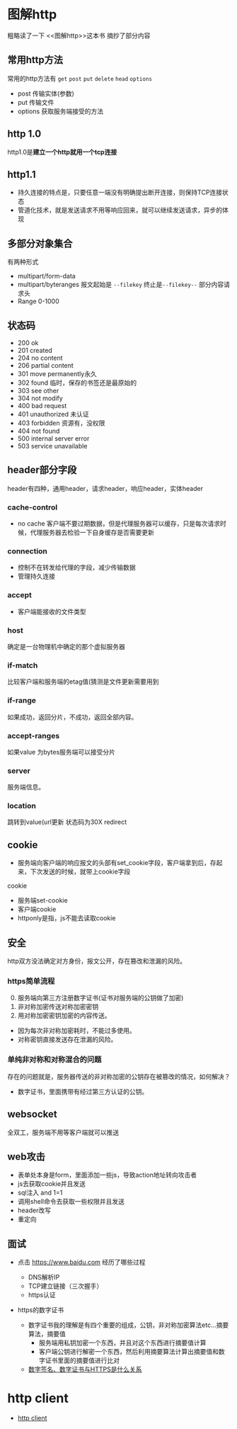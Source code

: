 # 图解http
粗略读了一下 <<图解http>>这本书  摘抄了部分内容

## 常用http方法
常用的http方法有 `get` `post` `put` `delete` `head` `options`
 - post 传输实体(参数)
 - put 传输文件
 - options 获取服务端接受的方法

## http 1.0

http1.0是**建立一个http就用一个tcp连接**

## http1.1

 - 持久连接的特点是，只要任意一端没有明确提出断开连接，则保持TCP连接状态
 - 管道化技术，就是发送请求不用等响应回来，就可以继续发送请求，异步的体现

## 多部分对象集合
有两种形式
 - multipart/form-data
 - multipart/byteranges
报文起始是 `--filekey`  终止是`--filekey--`
部分内容请求头
 - Range 0-1000

## 状态码

- 200  ok
- 201  created
- 204  no content
- 206  partial content
- 301  move permanently永久
- 302  found 临时，保存的书签还是最原始的
- 303  see other
- 304  not modify 
- 400  bad request
- 401  unauthorized 未认证
- 403  forbidden 资源有，没权限
- 404  not found
- 500  internal server error
- 503  service unavailable

## header部分字段

header有四种，通用header，请求header，响应header，实体header

### cache-control 
 - no cache 客户端不要过期数据，但是代理服务器可以缓存，只是每次请求时候，代理服务器去检验一下自身缓存是否需要更新

### connection
 - 控制不在转发给代理的字段，减少传输数据
 - 管理持久连接

### accept
- 客户端能接收的文件类型

### host
确定是一台物理机中确定的那个虚拟服务器

### if-match
比较客户端和服务端的etag值(猜测是文件更新需要用到

### if-range
如果成功，返回分片，不成功，返回全部内容。

### accept-ranges
如果value 为bytes服务端可以接受分片

### server
服务端信息。

### location
跳转到value(url更新 状态码为30X redirect

## cookie
 - 服务端向客户端的响应报文的头部有set_cookie字段，客户端拿到后，存起来，下次发送的时候，就带上cookie字段

cookie 
 - 服务端set-cookie
 - 客户端cookie
 - httponly是指，js不能去读取cookie


## 安全
http双方没法确定对方身份，报文公开，存在篡改和泄漏的风险。

### https简单流程
 0. 服务端向第三方注册数字证书(证书对服务端的公钥做了加密)
 1. 非对称加密传送对称加密密钥
 2. 用对称加密密钥加密的内容传送。
 - 因为每次非对称加密耗时，不能过多使用。
 - 对称密钥直接发送存在泄漏的风险。

### 单纯非对称和对称混合的问题
存在的问题就是，服务器传送的非对称加密的公钥存在被篡改的情况，如何解决？
- 数字证书，里面携带有经过第三方认证的公钥。


## websocket
全双工，服务端不用等客户端就可以推送


## web攻击

 - 表单处本身是form，里面添加一些js，导致action地址转向攻击者
 - js去获取cookie并且发送
 - sql注入 and 1=1
 - 调用shell命令去获取一些权限并且发送
 - header改写
 - 重定向

## 面试
- 点击 https://www.baidu.com 经历了哪些过程
    - DNS解析IP
    - TCP建立链接（三次握手）
    - https认证

- https的数字证书
    - 数字证书我的理解是有四个重要的组成，公钥，非对称加密算法etc...摘要算法，摘要值
        * 服务端用私钥加密一个东西，并且对这个东西进行摘要值计算
        * 客户端公钥进行解密一个东西，然后利用摘要算法计算出摘要值和数字证书里面的摘要值进行比对
    - [数字签名、数字证书与HTTPS是什么关系](https://www.zhihu.com/question/52493697/answer/130903797)
# http client

- [http client](https://blog.csdn.net/yi_master/article/details/80595372)
